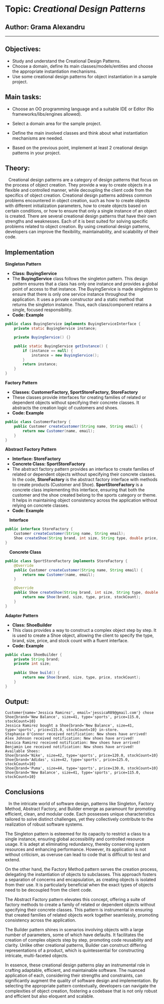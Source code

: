 # Topic: *Creational Design Patterns*

## Author: Grama Alexandru

----

## Objectives:

* Study and understand the Creational Design Patterns.
* Choose a domain, define its main classes/models/entities and choose the appropriate instantiation mechanisms.
* Use some creational design patterns for object instantiation in a sample project.

## Main tasks:
* Choose an OO programming language and a suitable IDE or Editor (No frameworks/libs/engines allowed).

* Select a domain area for the sample project.

* Define the main involved classes and think about what instantiation mechanisms are needed.

* Based on the previous point, implement at least 2 creational design patterns in your project.



## Theory:
&ensp; Creational design patterns are a category of design patterns that focus on the process of object creation. They provide a way to create objects in a flexible and controlled manner, while decoupling the client code from the specifics of object creation. Creational design patterns address common problems encountered in object creation, such as how to create objects with different initialization parameters, how to create objects based on certain conditions, or how to ensure that only a single instance of an object is created. There are several creational design patterns that have their own strengths and weaknesses. Each of it is best suited for solving specific problems related to object creation. By using creational design patterns, developers can improve the flexibility, maintainability, and scalability of their code.

## Implementation
__Singleton Pattern__

* __Class: BuyingService__ 
* The __BuyingService__ class follows the singleton pattern. This design pattern ensures that a class has only one instance and provides a global point of access to that instance. The BuyingService is made singleton to ensure that there is only one service instance throughout the application. It uses a private constructor and a static method that returns the singleton instance.
Thus, each class/component retains a single, focused responsibility.
* __Code: Example__
```java
public class BuyingService implements BuyingServiceInterface {
    private static BuyingService instance;

    private BuyingService() {}

    public static BuyingService getInstance() {
        if (instance == null) {
            instance = new BuyingService();
        }
        return instance;
    }
}
```

__Factory Pattern__

* __Classes: CustomerFactory, SportStoreFactory, StoreFactory__
* These classes provide interfaces for creating families of related or dependent objects without specifying their concrete classes. It abstracts the creation logic of customers and shoes.
* __Code: Example__
```java
public class CustomerFactory {
    public Customer createCustomer(String name, String email) {
        return new Customer(name, email);
    }
}   
```
__Abstract Factory Pattern__

* __Interface: StoreFactory__
* __Concrete Class: SportStoreFactory__
* The abstract factory pattern provides an interface to create families of related or dependent objects without specifying their concrete classes. In the code, __StoreFactory__ is the abstract factory interface with methods to create products (Customer and Shoe). __SportStoreFactory__ is a concrete class implementing this interface, ensuring that both the customer and the shoe created belong to the sports category or theme. It helps in maintaining object consistency across the application without relying on concrete classes.
* __Code: Example__

&ensp;&ensp;__Interface__
```java
public interface StoreFactory {
    Customer createCustomer(String name, String email);
    Shoe createShoe(String brand, int size, String type, double price, int stockCount);
}
```
&ensp;&ensp;__Concrete Class__
```java
public class SportStoreFactory implements StoreFactory {
    @Override
    public Customer createCustomer(String name, String email) {
        return new Customer(name, email);
    }

    @Override
    public Shoe createShoe(String brand, int size, String type, double price, int stockCount) {
        return new Shoe(brand, size, type, price, stockCount);
    }
}
```
__Adapter Pattern__

* __Class: ShoeBuilder__
* This class provides a way to construct a complex object step by step. It is used to create a Shoe object, allowing the client to specify the type, brand, size, price, and stock count with a fluent interface.
* __Code: Example__
```java
public class ShoeBuilder {
    private String brand;
    private int size;
    
    public Shoe build() {
        return new Shoe(brand, size, type, price, stockCount);
    }
}
```

## Output:
```
Customer{name='Jessica Ramirez', email='jessicaR89@gmail.com'} chose Shoe{brand='New Balance', size=41, type='sports', price=115.0, stockCount=10}
Jessica Ramirez bought a Shoe{brand='New Balance', size=41, type='sports', price=115.0, stockCount=10} in-store.
Stephanie O'Connor received notification: New shoes have arrived!
Alex Johnson received notification: New shoes have arrived!
Jessica Ramirez received notification: New shoes have arrived!
Benjamin Lee received notification: New shoes have arrived!
Available Shoes:
Shoe{brand='Nike', size=42, type='sports', price=120.0, stockCount=10}
Shoe{brand='Adidas', size=42, type='sports', price=125.0, stockCount=10}
Shoe{brand='Puma', size=44, type='sports', price=130.0, stockCount=10}
Shoe{brand='New Balance', size=41, type='sports', price=115.0, stockCount=10}
```


## Conclusions 
&ensp; In the intricate world of software design, patterns like Singleton, Factory Method, Abstract Factory, and Builder emerge as paramount for promoting efficient, clean, and modular code. Each possesses unique characteristics tailored to solve distinct challenges, yet they collectively contribute to the realization of robust software systems.

The Singleton pattern is esteemed for its capacity to restrict a class to a single instance, ensuring global accessibility and controlled resource usage. It is adept at eliminating redundancy, thereby conserving system resources and enhancing performance. However, its application is not without criticism, as overuse can lead to code that is difficult to test and extend.

On the other hand, the Factory Method pattern serves the creation process, delegating the instantiation of objects to subclasses. This approach fosters a separation of concerns and encapsulation, as creating objects is isolated from their use. It is particularly beneficial when the exact types of objects need to be decoupled from the client code.

The Abstract Factory pattern elevates this concept, offering a suite of factory methods to create a family of related or dependent objects without specifying their concrete classes. This pattern is instrumental in ensuring that created families of related objects work together seamlessly, promoting consistency across the application.

The Builder pattern shines in scenarios involving objects with a large number of parameters, some of which have defaults. It facilitates the creation of complex objects step by step, promoting code reusability and clarity. Unlike other creational patterns, Builder can construct differing representations of a product, which is quintessential for constructing intricate, multi-faceted objects.

In essence, these creational design patterns play an instrumental role in crafting adaptable, efficient, and maintainable software. The nuanced application of each, considering their strengths and constraints, can significantly augment the quality of software design and implementation. By selecting the appropriate pattern contextually, developers can navigate the complexities of object creation, fostering a codebase that is not only robust and efficient but also eloquent and scalable.

